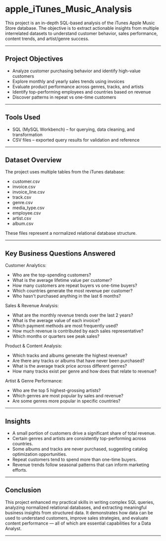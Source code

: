 # apple_iTunes_Music_Analysis


This project is an in-depth SQL-based analysis of the iTunes Apple Music Store database. The objective is to extract actionable insights from multiple interrelated datasets to understand customer behavior, sales performance, content trends, and artist/genre success.

---

## Project Objectives

- Analyze customer purchasing behavior and identify high-value customers
- Explore monthly and yearly sales trends using invoices
- Evaluate product performance across genres, tracks, and artists
- Identify top-performing employees and countries based on revenue
- Discover patterns in repeat vs one-time customers

---

## Tools Used

- SQL (MySQL Workbench) – for querying, data cleaning, and transformation
- CSV files – exported query results for validation and reference

---

## Dataset Overview

The project uses multiple tables from the iTunes database:

- customer.csv
- invoice.csv
- invoice_line.csv
- track.csv
- genre.csv
- media_type.csv
- employee.csv
- artist.csv
- album.csv

These files represent a normalized relational database structure.

---

## Key Business Questions Answered

Customer Analytics:
- Who are the top-spending customers?
- What is the average lifetime value per customer?
- How many customers are repeat buyers vs one-time buyers?
- Which countries generate the most revenue per customer?
- Who hasn't purchased anything in the last 6 months?

Sales & Revenue Analysis:
- What are the monthly revenue trends over the last 2 years?
- What is the average value of each invoice?
- Which payment methods are most frequently used?
- How much revenue is contributed by each sales representative?
- Which months or quarters see peak sales?

Product & Content Analysis:
- Which tracks and albums generate the highest revenue?
- Are there any tracks or albums that have never been purchased?
- What is the average track price across different genres?
- How many tracks exist per genre and how does that relate to revenue?

Artist & Genre Performance:
- Who are the top 5 highest-grossing artists?
- Which genres are most popular by sales and revenue?
- Are some genres more popular in specific countries?

---

## Insights

- A small portion of customers drive a significant share of total revenue.
- Certain genres and artists are consistently top-performing across countries.
- Some albums and tracks are never purchased, suggesting catalog optimization opportunities.
- Repeat customers tend to spend more than one-time buyers.
- Revenue trends follow seasonal patterns that can inform marketing efforts.

---

## Conclusion

This project enhanced my practical skills in writing complex SQL queries, analyzing normalized relational databases, and extracting meaningful business insights from structured data. It demonstrates how data can be used to understand customers, improve sales strategies, and evaluate content performance — all of which are essential capabilities for a Data Analyst.

---
